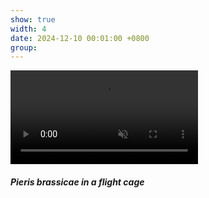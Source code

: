 ```yaml
---
show: true
width: 4
date: 2024-12-10 00:01:00 +0800
group:
---
```

<div>
  <video autoplay loop muted playsinline class="w-100 rounded">
  <source src="assets/video/Pieris_small.mp4" type="video/mp4">
  Your browser does not support the video tag.
</video>
   <div class="card-body">
    <h5>
      <i>Pieris brassicae</i> in a flight cage </h5>
      </div>
</div>
